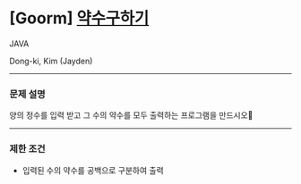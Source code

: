 
# [Goorm] [약수구하기](https://level.goorm.io/exam/43255/%EC%95%BD%EC%88%98-%EA%B5%AC%ED%95%98%EA%B8%B0/quiz/1)
   JAVA

Dong-ki, Kim (Jayden)

---

### 문제 설명
양의 정수를 입력 받고 그 수의 약수를 모두 출력하는 프로그램을 만드시오

---

### 제한 조건
- 입력된 수의 약수를 공백으로 구분하여 출력

